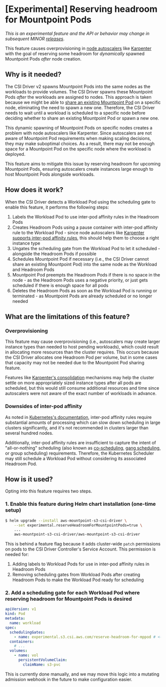 # [Experimental] Reserving headroom for Mountpoint Pods

_This is an experimental feature and the API or behavior may change in subsequent MINOR [releases](https://github.com/awslabs/mountpoint-s3-csi-driver?tab=readme-ov-file#releases)_.

This feature causes overprovisioning in [node autoscalers](https://kubernetes.io/docs/concepts/cluster-administration/node-autoscaling/) like [Karpenter](https://karpenter.sh/) with the goal of reserving some headroom for _dynamically_ spawned Mountpoint Pods _after_ node creation.

## Why is it needed?

The CSI Driver v2 spawns Mountpoint Pods into the same nodes as the workloads to provide volumes. The CSI Driver spawns these Mountpoint Pods _after_ the workloads are assigned to nodes. This approach is taken because we might be able to [share an existing Mountpoint Pod](https://github.com/awslabs/mountpoint-s3-csi-driver/blob/v2/docs/MOUNTPOINT_POD_SHARING.md) on a specific node, eliminating the need to spawn a new one. Therefore, the CSI Driver needs to wait until a workload is scheduled to a specific node before deciding whether to share an existing Mountpoint Pod or spawn a new one.

This dynamic spawning of Mountpoint Pods on specific nodes creates a problem with node autoscalers like Karpenter. Since autoscalers are not aware of Mountpoint Pod requirements when making scaling decisions, they may make suboptimal choices. As a result, there may not be enough space for a Mountpoint Pod on the specific node where the workload is deployed.

This feature aims to mitigate this issue by reserving headroom for upcoming Mountpoint Pods, ensuring autoscalers create instances large enough to host Mountpoint Pods alongside workloads.

## How does it work?

When the CSI Driver detects a Workload Pod using the scheduling gate to enable this feature, it performs the following steps:

  1. Labels the Workload Pod to use inter-pod affinity rules in the Headroom Pods
  2. Creates Headroom Pods using a pause container with inter-pod affinity rule to the Workload Pod - since node autoscalers like [Karpenter supports inter-pod affinity rules](https://karpenter.sh/docs/concepts/scheduling/#pod-affinityanti-affinity), this should help them to choose a right instance type
  3. Ungates the scheduling gate from the Workload Pod to let it scheduled - alongside the Headroom Pods if possible
  4. Schedules Mountpoint Pod if necessary (i.e., the CSI Driver cannot share an existing Mountpoint Pod) into the same node as the Workload and Headroom Pods
  5. Mountpoint Pod preempts the Headroom Pods if there is no space in the node - as the Headroom Pods uses a negative priority, or just gets scheduled if there is enough space for all pods
  6. Deletes the Headroom Pods as soon as the Workload Pod is running or terminated - as Mountpoint Pods are already scheduled or no longer needed

## What are the limitations of this feature?

### Overprovisioning

This feature may cause overprovisioning (i.e., autoscalers may create larger instance types than needed to host pending workloads), which could result in allocating more resources than the cluster requires. This occurs because the CSI Driver allocates one Headroom Pod per volume, but in some cases that capacity may not be needed due to the Mountpoint Pod sharing feature.

Features like [Karpenter's consolidation](https://karpenter.sh/docs/concepts/disruption/#consolidation) mechanisms may help the cluster settle on more appropriately sized instance types after all pods are scheduled, but this would still consume additional resources and time since autoscalers were not aware of the exact number of workloads in advance.

### Downsides of inter-pod affinity

As noted in [Kubernetes's documentation](https://kubernetes.io/docs/concepts/scheduling-eviction/assign-pod-node/#inter-pod-affinity-and-anti-affinity), inter-pod affinity rules require substantial amounts of processing which can slow down scheduling in large clusters significantly, and it's not recommended in clusters larger than several hundred nodes.

Additionally, inter-pod affinity rules are insufficient to capture the intent of "all-or-nothing" scheduling (also known as [co-scheduling](https://github.com/kubernetes-sigs/scheduler-plugins/blob/master/pkg/coscheduling/README.md), [gang scheduling](https://yunikorn.apache.org/docs/user_guide/gang_scheduling/), or group scheduling) requirements. Therefore, the Kubernetes Scheduler may still schedule a Workload Pod without considering its associated Headroom Pod.

## How is it used?

Opting into this feature requires two steps.

### 1. Enable this feature during Helm chart installation (one-time setup)

```bash
$ helm upgrade --install aws-mountpoint-s3-csi-driver \
    --set experimental.reserveHeadroomForMountpointPods=true \
    ...
    aws-mountpoint-s3-csi-driver/aws-mountpoint-s3-csi-driver
```

This is behind a feature flag because it adds cluster-wide `patch` permissions on pods to the CSI Driver Controller's Service Account. This permission is needed for:
  1. Adding labels to Workload Pods for use in inter-pod affinity rules in Headroom Pods
  2. Removing scheduling gates from Workload Pods after creating Headroom Pods to make the Workload Pod ready for scheduling

### 2. Add a scheduling gate for each Workload Pod where reserving headroom for Mountpoint Pods is desired

```yaml
apiVersion: v1
kind: Pod
metadata:
  name: workload
spec:
  schedulingGates:
    - name: experimental.s3.csi.aws.com/reserve-headroom-for-mppod # <-- HERE
  containers:
    # ...
  volumes:
    - name: vol
      persistentVolumeClaim:
        claimName: s3-pvc
```

This is currently done manually, and we may move this logic into a mutating admission webhook in the future to make configuration easier.
